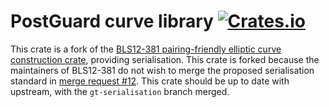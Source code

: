 # PostGuard curve library [![Crates.io](https://img.shields.io/crates/v/pg_curve.svg)](https://crates.io/crates/pg_curve)

This crate is a fork of the [BLS12-381 pairing-friendly elliptic curve construction crate](https://github.com/zkcrypto/bls12_381), providing serialisation. This crate is forked because the maintainers of BLS12-381 do not wish to merge the proposed serialisation standard in [merge request #12](https://github.com/zkcrypto/bls12_381/pull/12). This crate should be up to date with upstream, with the `gt-serialisation` branch merged.
